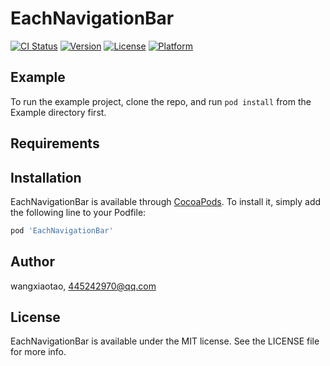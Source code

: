 # EachNavigationBar

[![CI Status](https://img.shields.io/travis/wangxiaotao/EachNavigationBar.svg?style=flat)](https://travis-ci.org/wangxiaotao/EachNavigationBar)
[![Version](https://img.shields.io/cocoapods/v/EachNavigationBar.svg?style=flat)](https://cocoapods.org/pods/EachNavigationBar)
[![License](https://img.shields.io/cocoapods/l/EachNavigationBar.svg?style=flat)](https://cocoapods.org/pods/EachNavigationBar)
[![Platform](https://img.shields.io/cocoapods/p/EachNavigationBar.svg?style=flat)](https://cocoapods.org/pods/EachNavigationBar)

## Example

To run the example project, clone the repo, and run `pod install` from the Example directory first.

## Requirements

## Installation

EachNavigationBar is available through [CocoaPods](https://cocoapods.org). To install
it, simply add the following line to your Podfile:

```ruby
pod 'EachNavigationBar'
```

## Author

wangxiaotao, 445242970@qq.com

## License

EachNavigationBar is available under the MIT license. See the LICENSE file for more info.
